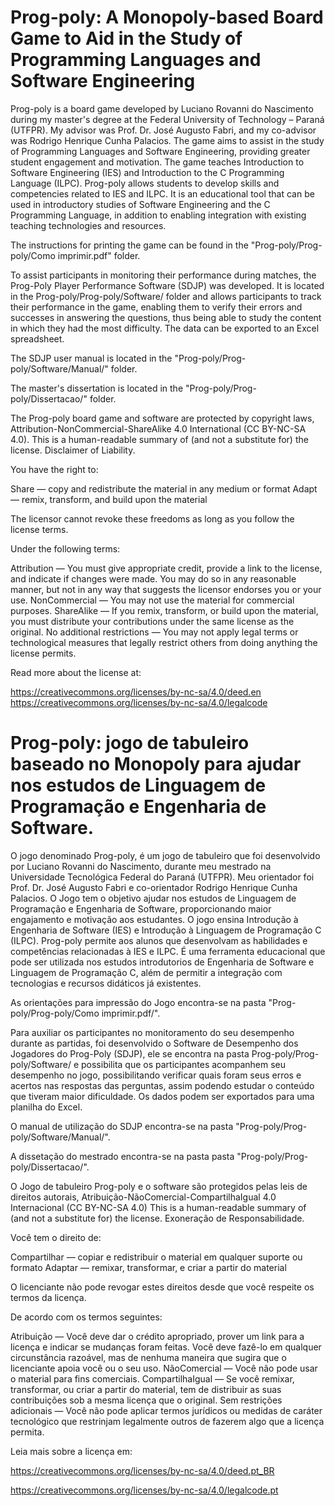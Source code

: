 # Prog-poly: A Monopoly-based Board Game to Aid in the Study of Programming Languages and Software Engineering

Prog-poly is a board game developed by Luciano Rovanni do Nascimento during my master's degree at the Federal University of Technology – Paraná (UTFPR). My advisor was Prof. Dr. José Augusto Fabri, and my co-advisor was Rodrigo Henrique Cunha Palacios. The game aims to assist in the study of Programming Languages and Software Engineering, providing greater student engagement and motivation. The game teaches Introduction to Software Engineering (IES) and Introduction to the C Programming Language (ILPC). Prog-poly allows students to develop skills and competencies related to IES and ILPC. It is an educational tool that can be used in introductory studies of Software Engineering and the C Programming Language, in addition to enabling integration with existing teaching technologies and resources.

The instructions for printing the game can be found in the "Prog-poly/Prog-poly/Como imprimir.pdf" folder.

To assist participants in monitoring their performance during matches, the Prog-Poly Player Performance Software (SDJP) was developed. It is located in the Prog-poly/Prog-poly/Software/ folder and allows participants to track their performance in the game, enabling them to verify their errors and successes in answering the questions, thus being able to study the content in which they had the most difficulty. The data can be exported to an Excel spreadsheet.

The SDJP user manual is located in the "Prog-poly/Prog-poly/Software/Manual/" folder.

The master's dissertation is located in the "Prog-poly/Prog-poly/Dissertacao/" folder.

The Prog-poly board game and software are protected by copyright laws, Attribution-NonCommercial-ShareAlike 4.0 International (CC BY-NC-SA 4.0). This is a human-readable summary of (and not a substitute for) the license. Disclaimer of Liability.

You have the right to:

Share — copy and redistribute the material in any medium or format
Adapt — remix, transform, and build upon the material

The licensor cannot revoke these freedoms as long as you follow the license terms.

Under the following terms:

Attribution — You must give appropriate credit, provide a link to the license, and indicate if changes were made. You may do so in any reasonable manner, but not in any way that suggests the licensor endorses you or your use.
NonCommercial — You may not use the material for commercial purposes.
ShareAlike — If you remix, transform, or build upon the material, you must distribute your contributions under the same license as the original.
No additional restrictions — You may not apply legal terms or technological measures that legally restrict others from doing anything the license permits.

Read more about the license at:

https://creativecommons.org/licenses/by-nc-sa/4.0/deed.en
https://creativecommons.org/licenses/by-nc-sa/4.0/legalcode
# Prog-poly: jogo de tabuleiro baseado no Monopoly para ajudar nos estudos de Linguagem de Programação e Engenharia de Software.

O jogo denominado Prog-poly, é um jogo de tabuleiro que foi desenvolvido por Luciano Rovanni do Nascimento, durante meu mestrado na Universidade Tecnológica Federal do Paraná (UTFPR). Meu orientador foi Prof. Dr. José Augusto Fabri e co-orientador Rodrigo Henrique Cunha Palacios. O Jogo tem o objetivo ajudar nos estudos de Linguagem de Programação e Engenharia de Software, proporcionando maior engajamento e motivação aos estudantes. O jogo ensina Introdução à Engenharia de Software (IES) e Introdução à Linguagem de Programação C (ILPC). Prog-poly permite aos alunos que desenvolvam as habilidades e competências relacionadas à IES e ILPC. É uma ferramenta educacional que pode ser utilizada nos estudos introdutorios de Engenharia de Software e Linguagem de Programação C, além de permitir a integração com tecnologias e recursos didáticos já existentes.

As orientações para impressão do Jogo encontra-se na pasta "Prog-poly/Prog-poly/Como imprimir.pdf/".

Para auxiliar os participantes no monitoramento do seu desempenho durante as partidas, foi desenvolvido o Software de Desempenho dos Jogadores do Prog-Poly (SDJP), ele se encontra na pasta Prog-poly/Prog-poly/Software/ e possibilita que os participantes acompanhem seu desempenho no jogo, possibilitando verificar quais foram seus erros e acertos nas respostas das perguntas, assim podendo estudar o conteúdo que tiveram maior dificuldade. Os dados podem ser exportados para uma planilha do Excel.

O manual de utilização do SDJP encontra-se na pasta "Prog-poly/Prog-poly/Software/Manual/".

A dissetação do mestrado encontra-se na pasta pasta "Prog-poly/Prog-poly/Dissertacao/".

O Jogo de tabuleiro Prog-poly e o software são protegidos pelas leis de direitos autorais, Atribuição-NãoComercial-CompartilhaIgual 4.0 Internacional (CC BY-NC-SA 4.0)
This is a human-readable summary of (and not a substitute for) the license. Exoneração de Responsabilidade.

Você tem o direito de:

Compartilhar — copiar e redistribuir o material em qualquer suporte ou formato
Adaptar — remixar, transformar, e criar a partir do material

O licenciante não pode revogar estes direitos desde que você respeite os termos da licença.

De acordo com os termos seguintes:

Atribuição — Você deve dar o crédito apropriado, prover um link para a licença e indicar se mudanças foram feitas. Você deve fazê-lo em qualquer circunstância razoável, mas de nenhuma maneira que sugira que o licenciante apoia você ou o seu uso.
NãoComercial — Você não pode usar o material para fins comerciais.
CompartilhaIgual — Se você remixar, transformar, ou criar a partir do material, tem de distribuir as suas contribuições sob a mesma licença que o original.
Sem restrições adicionais — Você não pode aplicar termos jurídicos ou medidas de caráter tecnológico que restrinjam legalmente outros de fazerem algo que a licença permita.

Leia mais sobre a licença em:

https://creativecommons.org/licenses/by-nc-sa/4.0/deed.pt_BR

https://creativecommons.org/licenses/by-nc-sa/4.0/legalcode.pt
